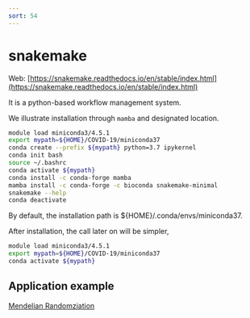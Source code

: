 ```yaml
---
sort: 54
---
```


# snakemake

Web: [https://snakemake.readthedocs.io/en/stable/index.html](https://snakemake.readthedocs.io/en/stable/index.html)

It is a python-based workflow management system.

We illustrate installation through `mamba` and designated location.

```bash
module load miniconda3/4.5.1
export mypath=${HOME}/COVID-19/miniconda37
conda create --prefix ${mypath} python=3.7 ipykernel
conda init bash
source ~/.bashrc
conda activate ${mypath}
conda install -c conda-forge mamba
mamba install -c conda-forge -c bioconda snakemake-minimal
snakemake --help
conda deactivate
```

By default, the installation path is ${HOME}/.conda/envs/miniconda37.

After installation, the call later on will be simpler,

```bash
module load miniconda3/4.5.1
export mypath=${HOME}/COVID-19/miniconda37
conda activate ${mypath}
```

## Application example

[Mendelian Randomziation](https://github.com/marcoralab/MRPipeline)
